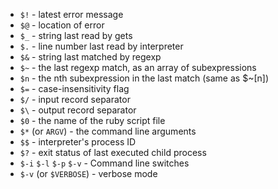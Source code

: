 
* `$!` - latest error message
* `$@` - location of error
* `$_` - string last read by gets
* `$.` - line number last read by interpreter
* `$&` - string last matched by regexp
* `$~` - the last regexp match, as an array of subexpressions
* `$n` - the nth subexpression in the last match (same as $~[n])
* `$=` - case-insensitivity flag
* `$/` - input record separator
* `$\` - output record separator
* `$0` - the name of the ruby script file
* `$*` (or `ARGV`) - the command line arguments
* `$$` - interpreter's process ID
* `$?` - exit status of last executed child process
* `$-i` `$-l` `$-p` `$-v` - Command line switches
* `$-v` (or `$VERBOSE`) - verbose mode
